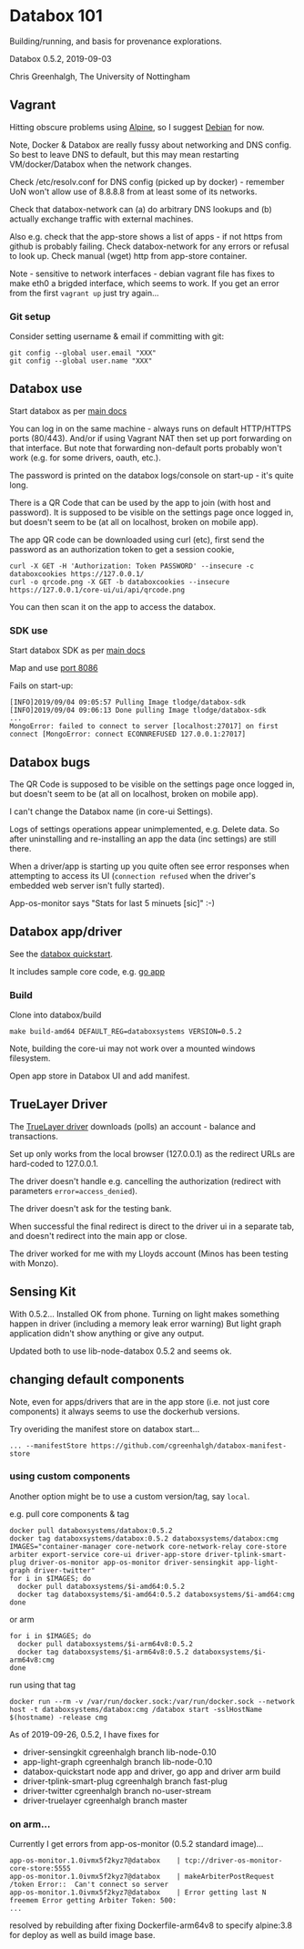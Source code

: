 # Databox 101

Building/running, and basis for provenance explorations.

Databox 0.5.2, 2019-09-03

Chris Greenhalgh, The University of Nottingham

## Vagrant

Hitting obscure problems using [Alpine](alpine/README.md), 
so I suggest [Debian](debian/README.md) for now. 

Note, Docker & Databox are really fussy about networking and DNS config.
So best to leave DNS to default, but this may mean restarting VM/docker/Databox
when the network changes. 

Check /etc/resolv.conf for DNS config (picked up by docker) - 
remember UoN won't allow use of 8.8.8.8 from at least some of its networks.

Check that databox-network can (a) do arbitrary DNS lookups and 
(b) actually exchange traffic with external machines.

Also e.g. check that the app-store shows a list of apps - if not 
https from github is probably failing. Check databox-network for any errors
or refusal to look up. Check manual (wget) http from app-store container.

Note - sensitive to network interfaces - debian vagrant file has fixes to
make eth0 a brigded interface, which seems to work.
If you get an error from the first `vagrant up` just try again...

### Git setup

Consider setting username & email if committing with git:
```
git config --global user.email "XXX"
git config --global user.name "XXX"
```
## Databox use

Start databox as per [main docs](https://github.com/me-box/databox)

You can log in on the same machine - always runs on default HTTP/HTTPS ports (80/443).
And/or if using Vagrant NAT then set up port forwarding on that interface. 
But note that forwarding non-default ports probably won't work (e.g. for some drivers, 
oauth, etc.).

The password is printed on the databox logs/console on start-up - 
it's quite long.

There is a QR Code that can be used by the app to join (with host and password).
It is supposed to be visible on the settings page once logged in, but doesn't seem to
be (at all on localhost, broken on mobile app).

The app QR code can be downloaded using curl (etc),
first send the password as an authorization token to get a session cookie,
```
curl -X GET -H 'Authorization: Token PASSWORD' --insecure -c databoxcookies https://127.0.0.1/
curl -o qrcode.png -X GET -b databoxcookies --insecure https://127.0.0.1/core-ui/ui/api/qrcode.png
```

You can then scan it on the app to access the databox.

### SDK use

Start databox SDK as per [main docs](https://github.com/me-box/databox)

Map and use [port 8086](http://127.0.0.1:8086)

Fails on start-up:
```
[INFO]2019/09/04 09:05:57 Pulling Image tlodge/databox-sdk
[INFO]2019/09/04 09:06:13 Done pulling Image tlodge/databox-sdk
...
MongoError: failed to connect to server [localhost:27017] on first connect [MongoError: connect ECONNREFUSED 127.0.0.1:27017]
```

## Databox bugs

The QR Code is supposed to be visible on the settings page once logged in, but doesn't seem to
be (at all on localhost, broken on mobile app).

I can't change the Databox name (in core-ui Settings).

Logs of settings operations appear unimplemented, e.g. Delete data.
So after uninstalling and re-installing an app the data (inc settings) are still there.

When a driver/app is starting up you quite often see error responses when attempting
to access its UI (`connection refused` when the driver's embedded web server isn't fully started).

App-os-monitor says "Stats for last 5 minuets [sic]" :-)

## Databox app/driver

See the [databox quickstart](https://github.com/me-box/databox-quickstart/).

It includes sample core code, e.g. [go app](https://github.com/me-box/databox-quickstart/tree/0.5.2-dev/go/app)

### Build

Clone into databox/build

```
make build-amd64 DEFAULT_REG=databoxsystems VERSION=0.5.2
```
Note, building the core-ui may not work over a mounted windows filesystem.

Open app store in Databox UI and add manifest.

## TrueLayer Driver

The [TrueLayer driver]() downloads (polls) an account - balance and transactions.

Set up only works from the local browser (127.0.0.1) as the redirect URLs
are hard-coded to 127.0.0.1.

The driver doesn't handle e.g. cancelling the authorization 
(redirect with parameters `error=access_denied`).

The driver doesn't ask for the testing bank.

When successful the final redirect is direct to the driver ui in a separate 
tab, and doesn't redirect into the main app or close.

The driver worked for me with my Lloyds account (Minos has been testing with
Monzo).

## Sensing Kit

With 0.5.2...
Installed OK from phone.
Turning on light makes something happen in driver (including a memory leak error warning)
But light graph application didn't show anything or give any output.

Updated both to use lib-node-databox 0.5.2 and seems ok.

## changing default components

Note, even for apps/drivers that are in the app store (i.e. not just core components)
it always seems to use the dockerhub versions.

Try overiding the manifest store on databox start...
```
... --manifestStore https://github.com/cgreenhalgh/databox-manifest-store
```

### using custom components

Another option might be to use a custom version/tag, say `local`.

e.g. pull core components & tag
```
docker pull databoxsystems/databox:0.5.2
docker tag databoxsystems/databox:0.5.2 databoxsystems/databox:cmg
IMAGES="container-manager core-network core-network-relay core-store arbiter export-service core-ui driver-app-store driver-tplink-smart-plug driver-os-monitor app-os-monitor driver-sensingkit app-light-graph driver-twitter"
for i in $IMAGES; do 
  docker pull databoxsystems/$i-amd64:0.5.2
  docker tag databoxsystems/$i-amd64:0.5.2 databoxsystems/$i-amd64:cmg
done
```
or arm
```
for i in $IMAGES; do 
  docker pull databoxsystems/$i-arm64v8:0.5.2
  docker tag databoxsystems/$i-arm64v8:0.5.2 databoxsystems/$i-arm64v8:cmg
done
```

run using that tag
```
docker run --rm -v /var/run/docker.sock:/var/run/docker.sock --network host -t databoxsystems/databox:cmg /databox start -sslHostName $(hostname) -release cmg
```

As of 2019-09-26, 0.5.2, I have fixes for 
- driver-sensingkit cgreenhalgh branch lib-node-0.10
- app-light-graph cgreenhalgh branch lib-node-0.10
- databox-quickstart node app and driver, go app and driver arm build
- driver-tplink-smart-plug cgreenhalgh branch fast-plug
- driver-twitter cgreenhalgh branch no-user-stream
- driver-truelayer cgreenhalgh branch master

### on arm...

Currently I get errors from app-os-monitor (0.5.2 standard image)...
```
app-os-monitor.1.0ivmx5f2kyz7@databox    | tcp://driver-os-monitor-core-store:5555
app-os-monitor.1.0ivmx5f2kyz7@databox    | makeArbiterPostRequest /token Error::  Can't connect so server
app-os-monitor.1.0ivmx5f2kyz7@databox    | Error getting last N  freemem Error getting Arbiter Token: 500:
...
```
resolved by rebuilding after fixing Dockerfile-arm64v8 to specify alpine:3.8 
for deploy as well as build image base.

